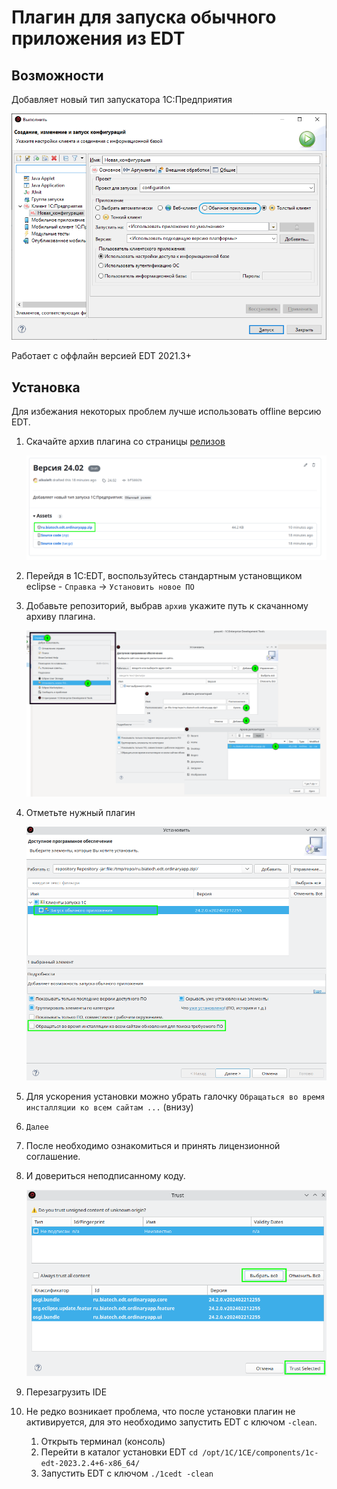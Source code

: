 # Плагин для запуска обычного приложения из EDT

## Возможности

Добавляет новый тип запускатора 1С:Предприятия

![Команда запуска](docs/images/launch-configuration.png)

Работает с оффлайн версией EDT 2021.3+

## Установка

Для избежания некоторых проблем лучше использовать offline версию EDT.

1. Скачайте архив плагина со страницы [релизов](https://github.com/bia-technologies/edt-runordinaryapplication-plugin/releases/latest)

   ![Релиз](/docs/images/release-page.png)
2. Перейдя в 1C:EDT, воспользуйтесь стандартным установщиком eclipse - `Справка` -> `Установить новое ПО`
3. Добавьте репозиторий, выбрав `архив` укажите путь к скачанному архиву плагина.

   ![Выбираем репозиторий](docs/images/select-repository.png)
4. Отметьте нужный плагин

   ![Отмечаем нужный плагин](docs/images/select-plugin.png)
5. Для ускорения установки можно убрать галочку `Обращаться во время инсталляции ко всем сайтам ...` (внизу)
6. `Далее`
7. После необходимо ознакомиться и принять лицензионной соглашение.
8. И довериться неподписанному коду.

    ![Соглашаемся с предупреждением безопасности](docs/images/confirm-warning.png)
9. Перезагрузить IDE
10. Не редко возникает проблема, что после установки плагин не активируется, для это необходимо запустить EDT с ключом `-clean`.
    1. Открыть терминал (консоль)
    2. Перейти в каталог установки EDT `cd /opt/1C/1CE/components/1c-edt-2023.2.4+6-x86_64/`
    3. Запустить EDT с ключом `./1cedt -clean`
